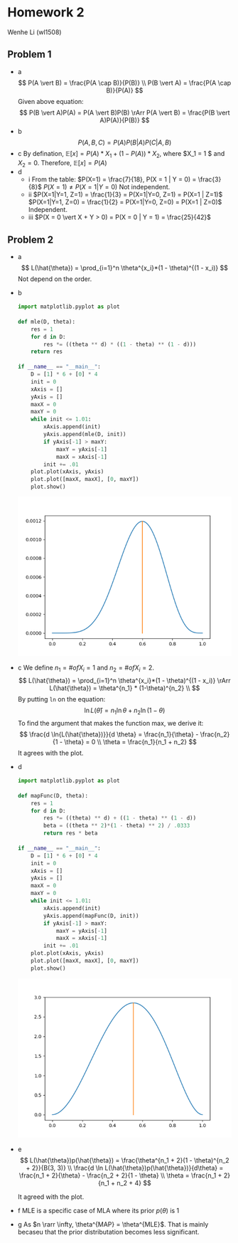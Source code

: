 # Homework 2
Wenhe Li (wl1508)
## Problem 1
- a
  $$
    P(A \vert B) = \frac{P(A \cap B)}{P(B)} \\
    P(B \vert A) = \frac{P(A \cap B)}{P(A)}
  $$
  Given above equation:
  $$
    P(B \vert A)P(A) = P(A \vert B)P(B) \rArr P(A \vert B) = \frac{P(B \vert A)P(A)}{P(B)}
  $$
- b
  $$
  P(A,B,C) = P(A) P(B|A) P(C|A,B)
  $$
- c
  By defination, $\mathbb{E}[x] = P(A)*X_1 + (1-P(A))*X_2$, where $X_1 = 1 $ and $X_2 = 0$.
  Therefore, $\mathbb{E}[x] = P(A)$
- d
  - i
    From the table:
    $P(X=1) = \frac{7}{18}, P(X = 1 | Y = 0) = \frac{3}{8}$
    $P(X=1) \ne P(X = 1 | Y = 0)$
    Not independent.
  - ii
    $P(X=1|Y=1, Z=1) = \frac{1}{3} = P(X=1|Y=0, Z=1) = P(X=1 | Z=1)$
    $P(X=1|Y=1, Z=0) = \frac{1}{2} = P(X=1|Y=0, Z=0) = P(X=1 | Z=0)$
    Independent.
  - iii
    $P(X = 0 \vert X + Y > 0) = P(X = 0 | Y = 1) = \frac{25}{42}$

## Problem 2
- a
   $$
    L(\hat{\theta}) = \prod_{i=1}^n \theta^{x_i}*(1 - \theta)^{(1 - x_i)}
   $$
   Not depend on the order.
- b
  ```py
  import matplotlib.pyplot as plot

  def mle(D, theta):
      res = 1
      for d in D:
          res *= ((theta ** d) * ((1 - theta) ** (1 - d)))
      return res

  if __name__ == "__main__":
      D = [1] * 6 + [0] * 4
      init = 0
      xAxis = []
      yAxis = []
      maxX = 0
      maxY = 0
      while init <= 1.01:
          xAxis.append(init)
          yAxis.append(mle(D, init))
          if yAxis[-1] > maxY:
              maxY = yAxis[-1]
              maxX = xAxis[-1]
          init += .01
      plot.plot(xAxis, yAxis)
      plot.plot([maxX, maxX], [0, maxY])
      plot.show()
  ```
  ![](./mle_1.png)
- c
  We define $n_1 = \# of X_i = 1$ and $n_2 = \# of X_i = 2$.
  $$
    L(\hat{\theta}) = \prod_{i=1}^n \theta^{x_i}*(1 - \theta)^{(1 - x_i)}
    \rArr L(\hat{\theta}) = \theta^{n_1} * (1-\theta)^{n_2} \\
  $$
  By putting `ln` on the equation:
  $$
    \ln{L(\hat{\theta})} = n_1\ln{\theta} + n_2\ln(1 - \theta)
  $$
  To find the argument that makes the function max, we derive it:
  $$
    \frac{d \ln{L(\hat{\theta})}}{d \theta} = \frac{n_1}{\theta} - \frac{n_2}{1 - \theta} = 0 \\ 
    \theta = \frac{n_1}{n_1 + n_2}
  $$
  It agrees with the plot. 
- d
  ```py
  import matplotlib.pyplot as plot

  def mapFunc(D, theta):
      res = 1
      for d in D:
          res *= ((theta) ** d) + ((1 - theta) ** (1 - d))
          beta = ((theta ** 2)*(1 - theta) ** 2) / .0333
          return res * beta

  if __name__ == "__main__":
      D = [1] * 6 + [0] * 4
      init = 0
      xAxis = []
      yAxis = []
      maxX = 0
      maxY = 0
      while init <= 1.01:
          xAxis.append(init)
          yAxis.append(mapFunc(D, init))
          if yAxis[-1] > maxY:
              maxY = yAxis[-1]
              maxX = xAxis[-1]
          init += .01
      plot.plot(xAxis, yAxis)
      plot.plot([maxX, maxX], [0, maxY])
      plot.show()
  ```

  ![](./map_1.png)
- e
  $$
  L(\hat{\theta})p(\hat{\theta}) = \frac{\theta^{n_1 + 2}(1 - \theta)^{n_2 + 2}}{B(3, 3)} \\
  \frac{d \ln L(\hat{\theta})p(\hat{\theta})}{d\theta} = \frac{n_1 + 2}{\theta} - \frac{n_2 + 2}{1 - \theta}
  \\
  \theta = \frac{n_1 + 2}{n_1 + n_2 + 4}
  $$

  It agreed with the plot.

- f
  MLE is a specific case of MLA where its prior $p(\theta)$ is 1
- g
  As $n \rarr \infty, \theta^{MAP} = \theta^{MLE}$. That is mainly becaseu that the prior distributation becomes less significant.